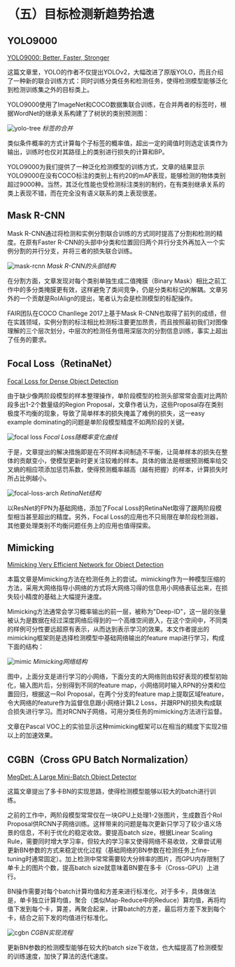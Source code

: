 # （五）目标检测新趋势拾遗

## YOLO9000

[YOLO9000: Better, Faster, Stronger](https://arxiv.org/1612.08242)

这篇文章里，YOLO的作者不仅提出YOLOv2，大幅改进了原版YOLO，而且介绍了一种新的联合训练方式：同时训练分类任务和检测任务，使得检测模型能够泛化到检测训练集之外的目标类上。

YOLO9000使用了ImageNet和COCO数据集联合训练，在合并两者的标签时，根据WordNet的继承关系构建了了树状的类别预测图：

![yolo-tree](img/yolo9000_tree.jpg) _标签的合并_

类似条件概率的方式计算每个子标签的概率值，超出一定的阈值时则选定该类作为输出，训练时也仅对其路径上的类别进行损失的计算和BP。

YOLO9000为我们提供了一种泛化检测模型的训练方式，文章的结果显示YOLO9000在没有COCO标注的类别上有约20的mAP表现，能够检测的物体类别超过9000种。当然，其泛化性能也受检测标注类别的制约，在有类别继承关系的类上表现不错，而在完全没有语义联系的类上表现很差。

## Mask R-CNN

Mask R-CNN通过将检测和实例分割联合训练的方式同时提高了分割和检测的精度。在原有Faster R-CNN的头部中分类和位置回归两个并行分支外再加入一个实例分割的并行分支，并将三者的损失联合训练。

![mask-rcnn](img/mask-rcnn.jpg) _Mask R-CNN的头部结构_

在分割方面，文章发现对每个类别单独生成二值掩膜（Binary Mask）相比之前工作中的多分类掩膜更有效，这样避免了类间竞争，仍是分类和标记的解耦。文章另外的一个贡献是RoIAlign的提出，笔者认为会是检测模型的标配操作。

FAIR团队在COCO Chanllege 2017上基于Mask R-CNN也取得了前列的成绩，但在实践领域，实例分割的标注相比检测标注要更加昂贵，而且按照最初我们对图像理解的三个层次划分，中层次的检测任务借用深层次的分割信息训练，事实上超出了任务的要求。

## Focal Loss（RetinaNet）

[Focal Loss for Dense Object Detection](https://arxiv.org/1708.02002)

由于缺少像两阶段模型的样本整理操作，单阶段模型的检测头部常常会面对比两阶段多出1-2个数量级的Region Proposal，文章作者认为，这些Proposal存在类别极度不均衡的现象，导致了简单样本的损失掩盖了难例的损失，这一easy example dominating的问题是单阶段模型精度不如两阶段的关键。

![focal loss](img/fl.png) _Focal Loss随概率变化曲线_

于是，文章提出的解决措施即是在不同样本间制造不平衡，让简单样本的损失在整体的贡献变小，使模型更新时更关注较难的样本。具体的做法是根据预测概率给交叉熵的相应项添加惩罚系数，使得预测概率越高（越有把握）的样本，计算损失时所占比例越小。

![focal-loss-arch](img/fl-arch.png) _RetinaNet结构_

以ResNet的FPN为基础网络，添加了Focal Loss的RetinaNet取得了跟两阶段模型相当甚至超出的精度。另外，Focal Loss的应用也不只局限在单阶段检测器，其他要处理类别不均衡问题任务上的应用也值得探索。

## Mimicking

[Mimicking Very Efficient Network for Object Detection](http://openaccess.thecvf.com/content_cvpr_2017/papers/Li_Mimicking_Very_Efficient_CVPR_2017_paper.pdf)

本篇文章是Mimicking方法在检测任务上的尝试。mimicking作为一种模型压缩的方法，采用大网络指导小网络的方式将大网络习得的信息用小网络表征出来，在损失较小精度的基础上大幅提升速度。

Mimicking方法通常会学习概率输出的前一层，被称为"Deep-ID"，这一层的张量被认为是数据在经过深度网络后得到的一个高维空间嵌入，在这个空间中，不同类的样例可分性要远超原有表示，从而达到表示学习的效果。本文作者提出的mimicking框架则是选择检测模型中基础网络输出的feature map进行学习，构成下面的结构：

![mimic](img/mimic.jpeg) _Mimicking网络结构_

图中，上面分支是进行学习的小网络，下面分支的大网络则由较好表现的模型初始化，输入图片后，分别得到不同的feature map，小网络同时输入RPN的分类和位置回归，根据这一RoI Proposal，在两个分支的feature map上提取区域feature，令大网络的feature作为监督信息跟小网络计算L2 Loss，并跟RPN的损失构成联合损失进行学习。而对RCNN子网络，可用分类任务的mimicking方法进行监督。

文章在Pascal VOC上的实验显示这种mimicking框架可以在相当的精度下实现2倍以上的加速效果。

## CGBN（Cross GPU Batch Normalization）

[MegDet: A Large Mini-Batch Object Detector](https://arxiv.org/abs/1711.07240)

这篇文章提出了多卡BN的实现思路，使得检测模型能够以较大的batch进行训练。

之前的工作中，两阶段模型常常仅在一块GPU上处理1-2张图片，生成数百个RoI Proposal供RCNN子网络训练。这样带来的问题是每次更新只学习了较少语义场景的信息，不利于优化的稳定收敛。要提高batch size，根据Linear Scaling Rule，需要同时增大学习率，但较大的学习率又使得网络不易收敛，文章尝试用更新BN参数的方式来稳定优化过程（基础网络的BN参数在检测任务上fine-tuning时通常固定）。加上检测中常常需要较大分辨率的图片，而GPU内存限制了单卡上的图片个数，提高batch size就意味着BN要在多卡（Cross-GPU）上进行。

BN操作需要对每个batch计算均值和方差来进行标准化，对于多卡，具体做法是，单卡独立计算均值，聚合（类似Map-Reduce中的Reduce）算均值，再将均值下发到每个卡，算差，再聚合起来，计算batch的方差，最后将方差下发到每个卡，结合之前下发的均值进行标准化。

![cgbn](img/cgbn.png) _CGBN实现流程_

更新BN参数的检测模型能够在较大的batch size下收敛，也大幅提高了检测模型的训练速度，加快了算法的迭代速度。
